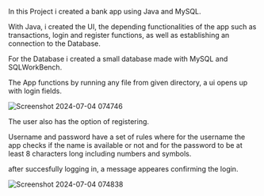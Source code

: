 In this Project i created a bank app using Java and MySQL.

With Java, i created the UI, the depending functionalities of the app such as transactions, login and register functions,
as well as establishing an connection to the Database.

For the Database i created a small database made with MySQL and SQLWorkBench.

The App functions by running any file from given directory, a ui opens up with login fields.

![Screenshot 2024-07-04 074746](https://github.com/gm737/JAVA-Bank-App/assets/174362613/7fbf7be5-4a71-4363-8a9b-d3edf0133cef)

The user also has the option of registering. 



Username and password have a set of rules where for the username the app checks if the name is available or not
and for the password to be at least 8 characters long including numbers and symbols.

after succesfully logging in, a message appeares confirming the login.

![Screenshot 2024-07-04 074838](https://github.com/gm737/JAVA-Bank-App/assets/174362613/16a53e1f-6c90-4e44-8290-279384e1a42f)
